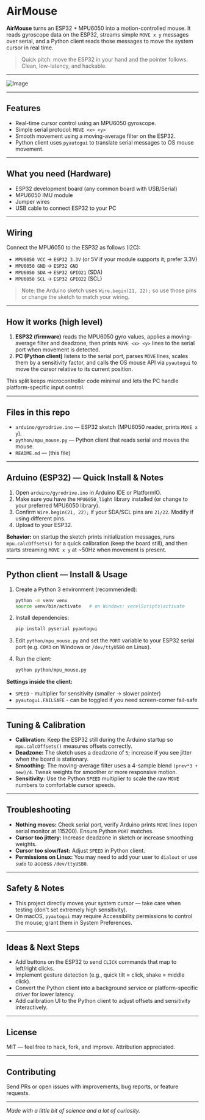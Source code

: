 # AirMouse

**AirMouse** turns an ESP32 + MPU6050 into a motion-controlled mouse. It reads gyroscope data on the ESP32, streams simple `MOVE x y` messages over serial, and a Python client reads those messages to move the system cursor in real time.

> Quick pitch: move the ESP32 in your hand and the pointer follows. Clean, low-latency, and hackable.

---

![Image](https://github.com/user-attachments/assets/8ff4ddb4-8716-44cd-9f67-151c3b044fac)

---

## Features

* Real-time cursor control using an MPU6050 gyroscope.
* Simple serial protocol: `MOVE <x> <y>`
* Smooth movement using a moving-average filter on the ESP32.
* Python client uses `pyautogui` to translate serial messages to OS mouse movement.

---

## What you need (Hardware)

* ESP32 development board (any common board with USB/Serial)
* MPU6050 IMU module
* Jumper wires
* USB cable to connect ESP32 to your PC

---

## Wiring

Connect the MPU6050 to the ESP32 as follows (I2C):

* `MPU6050 VCC` -> `ESP32 3.3V` (or 5V if your module supports it; prefer 3.3V)
* `MPU6050 GND` -> `ESP32 GND`
* `MPU6050 SDA` -> `ESP32 GPIO21` (SDA)
* `MPU6050 SCL` -> `ESP32 GPIO22` (SCL)

> Note: the Arduino sketch uses `Wire.begin(21, 22);` so use those pins or change the sketch to match your wiring.

---

## How it works (high level)

1. **ESP32 (firmware)** reads the MPU6050 gyro values, applies a moving-average filter and deadzone, then prints `MOVE <x> <y>` lines to the serial port when movement is detected.
2. **PC (Python client)** listens to the serial port, parses `MOVE` lines, scales them by a sensitivity factor, and calls the OS mouse API via `pyautogui` to move the cursor relative to its current position.

This split keeps microcontroller code minimal and lets the PC handle platform-specific input control.

---

## Files in this repo

* `arduino/gyrodrive.ino` — ESP32 sketch (MPU6050 reader, prints `MOVE x y`).
* `python/mpu_mouse.py` — Python client that reads serial and moves the mouse.
* `README.md` — (this file)

---

## Arduino (ESP32) — Quick Install & Notes

1. Open `arduino/gyrodrive.ino` in Arduino IDE or PlatformIO.
2. Make sure you have the `MPU6050_light` library installed (or change to your preferred MPU6050 library).
3. Confirm `Wire.begin(21, 22);` if your SDA/SCL pins are `21/22`. Modify if using different pins.
4. Upload to your ESP32.

**Behavior:** on startup the sketch prints initialization messages, runs `mpu.calcOffsets()` for a quick calibration (keep the board still), and then starts streaming `MOVE x y` at ~50Hz when movement is present.

---

## Python client — Install & Usage

1. Create a Python 3 environment (recommended):

   ```bash
   python -m venv venv
   source venv/bin/activate   # on Windows: venv\Scripts\activate
   ```
2. Install dependencies:

   ```bash
   pip install pyserial pyautogui
   ```
3. Edit `python/mpu_mouse.py` and set the `PORT` variable to your ESP32 serial port (e.g. `COM3` on Windows or `/dev/ttyUSB0` on Linux).
4. Run the client:

   ```bash
   python python/mpu_mouse.py
   ```

**Settings inside the client:**

* `SPEED` - multiplier for sensitivity (smaller -> slower pointer)
* `pyautogui.FAILSAFE` - can be toggled if you need screen-corner fail-safe

---

## Tuning & Calibration

* **Calibration:** Keep the ESP32 still during the Arduino startup so `mpu.calcOffsets()` measures offsets correctly.
* **Deadzone:** The sketch uses a deadzone of `5`; increase if you see jitter when the board is stationary.
* **Smoothing:** The moving-average filter uses a 4-sample blend `(prev*3 + new)/4`. Tweak weights for smoother or more responsive motion.
* **Sensitivity:** Use the Python `SPEED` multiplier to scale the raw `MOVE` numbers to comfortable cursor speeds.

---

## Troubleshooting

* **Nothing moves:** Check serial port, verify Arduino prints `MOVE` lines (open serial monitor at 115200). Ensure Python `PORT` matches.
* **Cursor too jittery:** Increase deadzone in sketch or increase smoothing weights.
* **Cursor too slow/fast:** Adjust `SPEED` in Python client.
* **Permissions on Linux:** You may need to add your user to `dialout` or use `sudo` to access `/dev/ttyUSB0`.

---

## Safety & Notes

* This project directly moves your system cursor — take care when testing (don't set extremely high sensitivity).
* On macOS, `pyautogui` may require Accessibility permissions to control the mouse; grant them in System Preferences.

---

## Ideas & Next Steps

* Add buttons on the ESP32 to send `CLICK` commands that map to left/right clicks.
* Implement gesture detection (e.g., quick tilt = click, shake = middle click).
* Convert the Python client into a background service or platform-specific driver for lower latency.
* Add calibration UI to the Python client to adjust offsets and sensitivity interactively.

---

## License

MIT — feel free to hack, fork, and improve. Attribution appreciated.

---

## Contributing

Send PRs or open issues with improvements, bug reports, or feature requests.

---

*Made with a little bit of science and a lot of curiosity.*

